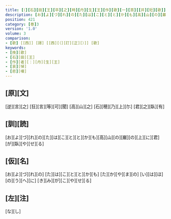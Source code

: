 ```yaml
---
title: [（][石][田][王][卒][之][時][丹][生][王][作][歌][一][首][[并][短][歌]][）][反][歌]
description: [お][よ][づ][れ][の][た][は][こ][と][と][か][も][高][山][の][巌][の][上][に][君][が][臥][や][せ][る]
position: 421
category: [巻]3
version: '1.0'
volume: 3
comparison:
- [歌] [[西]] [謌] [[西][（][訂][正][）]] [歌]
keywords:
- [挽][歌]
- [石][田][王]
- [作][者][：][丹][生][王]
- [哀][悼]
- [悲][嘆]
---
```


## [原][文]

[逆][言][之] [狂][言][等][可][聞] [高][山][之] [石][穂][乃][上][尓] [君][之][臥][有]

## [訓][読]

[お][よ][づ][れ][の][た][は][こ][と][と][か][も][高][山][の][巌][の][上][に][君][が][臥][や][せ][る]

## [仮][名]

[お][よ][づ][れ][の] [た][は][こ][と][と][か][も] [た][か][や][ま][の] [い][は][ほ][の][う][へ][に] [き][み][が][こ][や][せ][る]

## [左][注]

[な][し]
